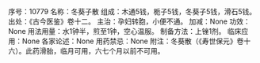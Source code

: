序号：10779
名称：冬葵子散
组成：木通5钱，栀子5钱，冬葵子5钱，滑石5钱。
出处：《古今医鉴》卷十二。
主治：孕妇转胞，小便不通。
加减：None
功效：None
用法用量：水1钟半，煎至1钟，空心温服。
制备方法：上锉1剂。
临床应用：None
各家论述：None
用药禁忌：None
附注：冬葵散（《寿世保元》卷十六）。此药滑胎，临月可用，六七个月以前不可用。
